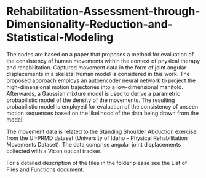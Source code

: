 # Rehabilitation-Assessment-through-Dimensionality-Reduction-and-Statistical-Modeling
The codes are based on a paper that proposes a method for evaluation of the consistency of human movements within the context of physical therapy and rehabilitation. Captured movement data in the form of joint angular displacements in a skeletal human model is considered in this work. The proposed approach employs an autoencoder neural network to project the high-dimensional motion trajectories into a low-dimensional manifold. Afterwards, a Gaussian mixture model is used to derive a parametric probabilistic model of the density of the movements. The resulting probabilistic model is employed for evaluation of the consistency of unseen motion sequences based on the likelihood of the data being drawn from the model.

The movement data is related to the Standing Shoulder Abduction exercise from the UI-PRMD dataset (University of Idaho – Physical Rehabilitation Movements Dataset). The data comprise angular joint displacements collected with a Vicon optical tracker.

For a detailed description of the files in the folder please see the List of Files and Functions document.
